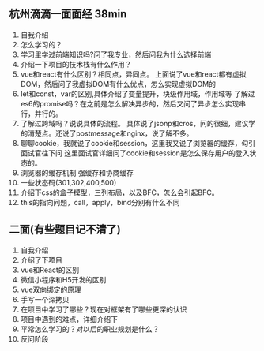 ## 杭州滴滴一面面经 38min

1. 自我介绍
2. 怎么学习的？
3. 学习里学过前端知识吗?问了我专业，然后问我为什么选择前端
4. 介绍一下项目的技术栈有什么作用？
5. vue和react有什么区别？相同点，异同点。
  上面说了vue和react都有虚拟DOM，然后问了我虚拟DOM有什么优点，怎么实现虚拟DOM的
6. let和const，var的区别,具体介绍了变量提升，块级作用域，作用域等
  了解过es6的promise吗？在之前是怎么解决异步的，然后又问了异步怎么实现串行，并行的。
7. 了解过跨域吗？说说具体的流程。
  具体说了jsonp和cros，问的很细，建议学的清楚点。还说了postmessage和nginx，说了解不多。
8. 聊聊cookie，我就说了cookie和session，这里我又说了浏览器的缓存，勾引面试官往下问
  这里面试官详细问了cookie和session是怎么保存用户的登入状态的。
8. 浏览器的缓存机制
  强缓存和协商缓存
9. 一些状态码(301,302,400,500)
10. 介绍下css的盒子模型，三列布局，以及BFC，怎么会引起BFC。
11. this的指向问题，call，apply，bind分别有什么不同


## 二面(有些题目记不清了)
1. 自我介绍
2. 介绍了下项目
3. vue和React的区别
4. 微信小程序和H5开发的区别
5. vue双向绑定的原理
6. 手写一个深拷贝
7. 在项目中学习了哪些？现在对框架有了哪些更深的认识
8. 项目中遇到的难点，详细介绍下
9. 平常怎么学习的？对以后的职业规划是什么？
10. 反问阶段